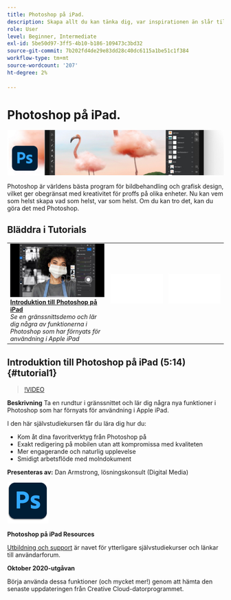 ```yaml
---
title: Photoshop på iPad.
description: Skapa allt du kan tänka dig, var inspirationen än slår till med Photoshop på iPad
role: User
level: Beginner, Intermediate
exl-id: 5be50d97-3ff5-4b10-b186-109473c3bd32
source-git-commit: 7b202fd4de29e83dd28c40dc6115a1be51c1f384
workflow-type: tm+mt
source-wordcount: '207'
ht-degree: 2%

---
```


# Photoshop på iPad.

![Tutorial Hero Image](../assets/PSoniPad.jpg)

Photoshop är världens bästa program för bildbehandling och grafisk design, vilket ger obegränsat med kreativitet för proffs på olika enheter. Nu kan vem som helst skapa vad som helst, var som helst. Om du kan tro det, kan du göra det med Photoshop.

## Bläddra i Tutorials

<table style="table-layout:fixed">
<tr>
 <td>
   <a href="photoshopipad.md#tutorial1">
      <img alt="Introduktion till Photoshop på iPad" src="../assets/PSiPad_thumbnail.jpg" />
   </a>
    <div>
   <a href="photoshopipad.md#tutorial1"><strong>Introduktion till Photoshop på iPad</strong></a>
    </div>
    <em>Se en gränssnittsdemo och lär dig några av funktionerna i Photoshop som har förnyats för användning i Apple iPad</em>
    <br>
  </td>
  <td>
    <img alt="Mellanrum" src="../assets/Whitespacer.png" />
    <div>
    <br>
  </td>
  <td>
    <img alt="Mellanrum" src="../assets/Whitespacer.png" />
    <div>
    <br>
  </td>
</tr>
</table>

## Introduktion till Photoshop på iPad (5:14) {#tutorial1}

>[!VIDEO](https://video.tv.adobe.com/v/326899?hidetitle=true)

**Beskrivning**
Ta en rundtur i gränssnittet och lär dig några nya funktioner i Photoshop som har förnyats för användning i Apple iPad.

I den här självstudiekursen får du lära dig hur du:
* Kom åt dina favoritverktyg från Photoshop på
* Exakt redigering på mobilen utan att kompromissa med kvaliteten
* Mer engagerande och naturlig upplevelse
* Smidigt arbetsflöde med molndokument

**Presenteras av:**
Dan Armstrong, lösningskonsult (Digital Media)

![Photoshop på iPad-logotypen](../assets/ps_appicon_96.png)

**Photoshop på iPad Resources**

[Utbildning och support](https://helpx.adobe.com/support/photoshop.html) är navet för ytterligare självstudiekurser och länkar till användarforum.

**Oktober 2020-utgåvan**

Börja använda dessa funktioner (och mycket mer!) genom att hämta den senaste uppdateringen från Creative Cloud-datorprogrammet.
